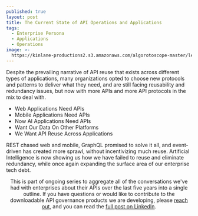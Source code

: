 ```yaml
---
published: true
layout: post
title: The Current State of API Operations and Applications
tags:
  - Enterprise Persona
  - Applications
  - Operations
image: >-
  https://kinlane-productions2.s3.amazonaws.com/algorotoscope-master/leaflets-of-the-russian-revolution-japanese-carrying-over-bridge.jpeg
---
```

Despite the prevailing narrative of API reuse that exists across different types of applications, many organizations opted to choose new protocols and patterns to deliver what they need, and are still facing reusability and redundancy issues, but now with more APIs and more API protocols in the mix to deal with.

  - Web Applications Need APIs
  - Mobile Applications Need APIs
  - Now AI Applications Need APIs
  - Want Our Data On Other Platforms
  - We Want API Reuse Across Applications

REST chased web and mobile, GraphQL promised to solve it all, and event-driven has created more sprawl, without incentivizing much reuse. Artificial Intelligence is now showing us how we have failed to reuse and eliminate redundancy, while once again expanding the surface area of our enterprise tech debt.

<div class="alert alert-danger" role="alert" style="text-align: center;">
This is part of ongoing series to aggregate all of the conversations we've had with enterprises about their APIs over the last five years into a single outline. If you have questions or would like to contribute to the downloadable API governance products we are developing, please <a href="https://apievangelist.com/contact">reach out</a>, and you can read the <a href="https://www.linkedin.com/pulse/who-api-evangelist-speaks-being-change-agent-within-enterprise-lane-lmuse">full post on LinkedIn</a>.
</div>
